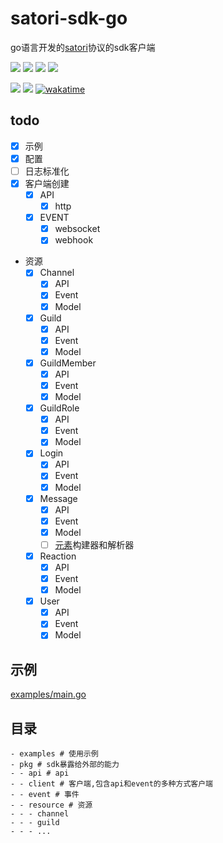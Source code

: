 # satori-sdk-go
go语言开发的[satori](https://satori.js.org/zh-CN/)协议的sdk客户端

[![](https://img.shields.io/github/license/dezhishen/satori-sdk-go.svg?logo=github)](./LICENSE)
[![](https://img.shields.io/github/stars/dezhishen/satori-sdk-go.svg?logo=github)](https://github.com/dezhishen/satori-sdk-go/stargazers)
[![](https://img.shields.io/github/forks/dezhishen/satori-sdk-go.svg?logo=github)](https://github.com/dezhishen/satori-sdk-go/network/members)
[![](https://img.shields.io/github/contributors/dezhishen/satori-sdk-go.svg?logo=github)](https://github.com/dezhishen/satori-sdk-go/graphs/contributors)

[![](https://img.shields.io/github/commit-activity/m/dezhishen/satori-sdk-go?logo=github)](https://github.com/dezhishen/satori-sdk-go/graphs/commit-activity)
[![](https://img.shields.io/github/last-commit/dezhishen/satori-sdk-go.svg?logo=github)](https://github.com/dezhishen/satori-sdk-go/commits)
[![wakatime](https://wakatime.com/badge/user/a2c981ca-317d-4b34-8ed9-4264fbfdb775/project/018b2817-27cb-454d-b957-5a4686855dcd.svg)](https://wakatime.com/badge/user/a2c981ca-317d-4b34-8ed9-4264fbfdb775/project/018b2817-27cb-454d-b957-5a4686855dcd)
## todo
- [x] 示例
- [x] 配置
- [ ] 日志标准化
- [x] 客户端创建
  - [x] API
    - [x] http
  - [x] EVENT
    - [x] websocket
    - [x] webhook
- 资源
  - [x] Channel
    - [x] API
    - [x] Event
    - [x] Model
  - [x] Guild
    - [x] API
    - [x] Event
    - [x] Model
  - [x] GuildMember
    - [x] API
    - [x] Event
    - [x] Model
  - [x] GuildRole
    - [x] API
    - [x] Event
    - [x] Model
  - [x] Login
    - [x] API
    - [x] Event
    - [x] Model
  - [x] Message
    - [x] API
    - [x] Event
    - [x] Model
    - [ ] [元素](https://satori.js.org/zh-CN/protocol/elements.html)构建器和解析器
  - [x] Reaction
    - [x] API
    - [x] Event
    - [x] Model
  - [x] User
    - [x] API
    - [x] Event
    - [x] Model
## 示例
[examples/main.go](./examples/main.go)
## 目录
```
- examples # 使用示例
- pkg # sdk暴露给外部的能力
- - api # api
- - client # 客户端,包含api和event的多种方式客户端
- - event # 事件
- - resource # 资源
- - - channel
- - - guild
- - - ...
```
